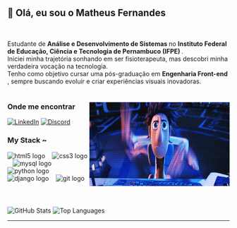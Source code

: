 <h2>👋 Olá, eu sou o Matheus Fernandes</h2><br>

<p>
Estudante de <strong> Análise e Desenvolvimento de Sistemas </strong> no <strong> Instituto Federal de Educação, Ciência e Tecnologia de Pernambuco (IFPE) </strong>. <br>
Iniciei minha trajetória sonhando em ser fisioterapeuta, mas descobri minha verdadeira vocação na tecnologia. <br>
Tenho como objetivo cursar uma pós-graduação em <strong> Engenharia Front-end </strong>, sempre buscando evoluir e criar experiências visuais inovadoras.
</p>

#

<img align="right" alt="" height="190px" src="./imagem/ComputerWorking.gif">

<h3 align="left"> Onde me encontrar </h3>

[![LinkedIn](https://img.shields.io/badge/-LinkedIn-000?style=for-the-badge&logo=linkedin&logoColor=FF00F6&color:FFF)](https://www.linkedin.com/in/matheusdesouzafernandes/)
[![Discord](https://img.shields.io/badge/-Discord-000?style=for-the-badge&logo=Discord&logoColor=FF00F6&color:FFF)](https://discordapp.com/users/mfernandes//)

<h3 align="left">My Stack ~</h3>

<div align="left">
  <img src="https://cdn.jsdelivr.net/gh/devicons/devicon/icons/html5/html5-original.svg" height="25" alt="html5 logo" />
  <img width="8" />
  <img src="https://cdn.jsdelivr.net/gh/devicons/devicon/icons/css3/css3-original.svg" height="25" alt="css3 logo" />
  <img width="8" />
  <img src="https://cdn.jsdelivr.net/gh/devicons/devicon/icons/mysql/mysql-original.svg" height="25" alt="mysql logo" />
  <img width="8" />
  <img src="https://cdn.jsdelivr.net/gh/devicons/devicon/icons/python/python-original.svg" height="25" alt="python logo" />
  <img width="8" />
  <img src="https://cdn.jsdelivr.net/gh/devicons/devicon/icons/django/django-plain.svg" height="25" alt="django logo" />
  <img width="8" />
  <img src="https://cdn.jsdelivr.net/gh/devicons/devicon/icons/git/git-original.svg" height="25" alt="git logo" />
  <img width="8" />
</div>


#
<p>
<img src="https://github-readme-stats.vercel.app/api?username=matheus-fernandes-dev&show_icons=true&theme=midnight-purple" alt="GitHub Stats" />
<img src="https://github-readme-stats.vercel.app/api/top-langs/?username=matheus-fernandes-dev&layout=compact&theme=midnight-purple" alt="Top Languages" />
</p>

---

